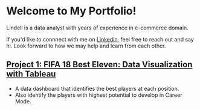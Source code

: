 # Welcome to My Portfolio! 
Lindell is a data analyst with years of experience in e-commerce domain.

If you'd like to connnect with me on [Linkedin](https://www.linkedin.com/in/thelinxie/), feel free to reach out and say hi. Look forward to how we may help and learn from each other.

## [Project 1: FIFA 18 Best Eleven: Data Visualization with Tableau](https://public.tableau.com/views/Fifa18_portfolio_project/FIFA18Dashboard?:language=en-US&:display_count=n&:origin=viz_share_link)
* A data dashboard that identifies the best players at each position.
* Also identify the players with highest potential to develop in Career Mode.
